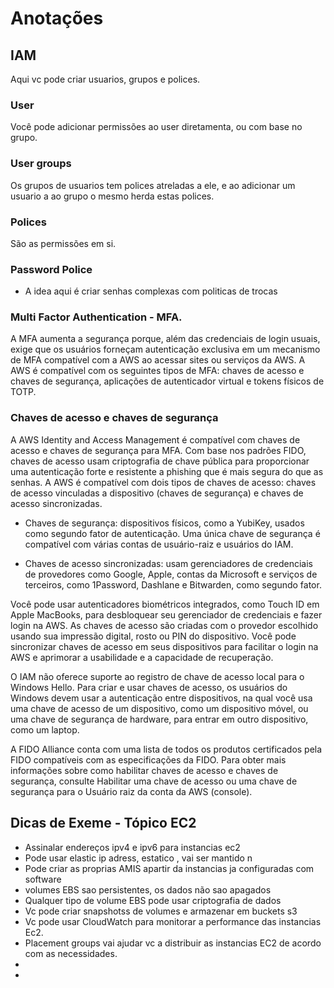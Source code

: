 
# Anotações 

## IAM 

Aqui vc pode criar usuarios, grupos e polices. 

### User

Você pode adicionar permissões ao user diretamenta, ou com base no grupo. 

### User groups

Os grupos de usuarios tem polices atreladas a ele, e ao adicionar um usuario a ao grupo o mesmo herda estas polices. 

### Polices 

São as permissões em si. 

### Password Police

- A idea aqui é criar senhas complexas com politicas de trocas 

### Multi Factor Authentication - MFA. 

A MFA aumenta a segurança porque, além das credenciais de login usuais, exige que os usuários forneçam autenticação exclusiva em um mecanismo de MFA compatível com a AWS ao acessar sites ou serviços da AWS. A AWS é compatível com os seguintes tipos de MFA: chaves de acesso e chaves de segurança, aplicações de autenticador virtual e tokens físicos de TOTP.

### Chaves de acesso e chaves de segurança
A AWS Identity and Access Management é compatível com chaves de acesso e chaves de segurança para MFA. Com base nos padrões FIDO, chaves de acesso usam criptografia de chave pública para proporcionar uma autenticação forte e resistente a phishing que é mais segura do que as senhas. A AWS é compatível com dois tipos de chaves de acesso: chaves de acesso vinculadas a dispositivo (chaves de segurança) e chaves de acesso sincronizadas.

- Chaves de segurança: dispositivos físicos, como a YubiKey, usados como segundo fator de autenticação. Uma única chave de segurança é compatível com várias contas de usuário-raiz e usuários do IAM.

- Chaves de acesso sincronizadas: usam gerenciadores de credenciais de provedores como Google, Apple, contas da Microsoft e serviços de terceiros, como 1Password, Dashlane e Bitwarden, como segundo fator.

Você pode usar autenticadores biométricos integrados, como Touch ID em Apple MacBooks, para desbloquear seu gerenciador de credenciais e fazer login na AWS. As chaves de acesso são criadas com o provedor escolhido usando sua impressão digital, rosto ou PIN do dispositivo. Você pode sincronizar chaves de acesso em seus dispositivos para facilitar o login na AWS e aprimorar a usabilidade e a capacidade de recuperação.

O IAM não oferece suporte ao registro de chave de acesso local para o Windows Hello. Para criar e usar chaves de acesso, os usuários do Windows devem usar a autenticação entre dispositivos, na qual você usa uma chave de acesso de um dispositivo, como um dispositivo móvel, ou uma chave de segurança de hardware, para entrar em outro dispositivo, como um laptop.

A FIDO Alliance conta com uma lista de todos os produtos certificados pela FIDO compatíveis com as especificações da FIDO. Para obter mais informações sobre como habilitar chaves de acesso e chaves de segurança, consulte Habilitar uma chave de acesso ou uma chave de segurança para o Usuário raiz da conta da AWS (console).


## Dicas de Exeme - Tópico EC2 
- Assinalar endereços ipv4 e ipv6 para instancias ec2
- Pode usar elastic ip adress, estatico , vai ser mantido n
- Pode criar as proprias AMIS apartir da instancias ja configuradas com software
- volumes  EBS sao persistentes, os dados não sao apagados
- Qualquer tipo de volume EBS pode usar criptografia de dados
- Vc pode criar snapshotss de volumes e armazenar em buckets s3
- Vc pode usar CloudWatch para monitorar a performance das instancias Ec2.
- Placement groups vai ajudar vc a distribuir as instancias EC2 de acordo com as necessidades.
- 
- 

